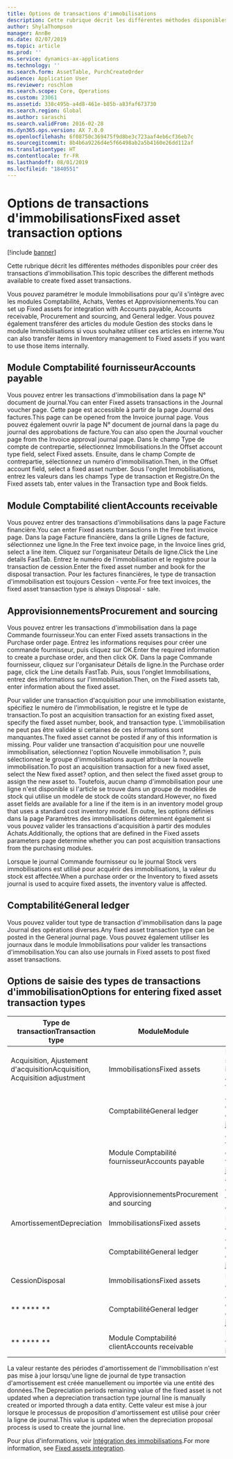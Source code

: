 ```yaml
---
title: Options de transactions d'immobilisations
description: Cette rubrique décrit les différentes méthodes disponibles pour créer des transactions d'immobilisation.
author: ShylaThompson
manager: AnnBe
ms.date: 02/07/2019
ms.topic: article
ms.prod: ''
ms.service: dynamics-ax-applications
ms.technology: ''
ms.search.form: AssetTable, PurchCreateOrder
audience: Application User
ms.reviewer: roschlom
ms.search.scope: Core, Operations
ms.custom: 23061
ms.assetid: 338c495b-a4d8-461e-b85b-a83faf673730
ms.search.region: Global
ms.author: saraschi
ms.search.validFrom: 2016-02-28
ms.dyn365.ops.version: AX 7.0.0
ms.openlocfilehash: 6f08750c369475f9d8be3c723aaf4eb6cf36eb7c
ms.sourcegitcommit: 8b4b6a9226d4e5f66498ab2a5b4160e26dd112af
ms.translationtype: HT
ms.contentlocale: fr-FR
ms.lasthandoff: 08/01/2019
ms.locfileid: "1840551"
---
```

# <a name="fixed-asset-transaction-options"></a><span data-ttu-id="3d1eb-103">Options de transactions d'immobilisations</span><span class="sxs-lookup"><span data-stu-id="3d1eb-103">Fixed asset transaction options</span></span>

[!include [banner](../includes/banner.md)]

<span data-ttu-id="3d1eb-104">Cette rubrique décrit les différentes méthodes disponibles pour créer des transactions d'immobilisation.</span><span class="sxs-lookup"><span data-stu-id="3d1eb-104">This topic describes the different methods available to create fixed asset transactions.</span></span>

<span data-ttu-id="3d1eb-105">Vous pouvez paramétrer le module Immobilisations pour qu'il s'intègre avec les modules Comptabilité, Achats, Ventes et Approvisionnements.</span><span class="sxs-lookup"><span data-stu-id="3d1eb-105">You can set up Fixed assets for integration with Accounts payable, Accounts receivable, Procurement and sourcing, and General ledger.</span></span> <span data-ttu-id="3d1eb-106">Vous pouvez également transférer des articles du module Gestion des stocks dans le module Immobilisations si vous souhaitez utiliser ces articles en interne.</span><span class="sxs-lookup"><span data-stu-id="3d1eb-106">You can also transfer items in Inventory management to Fixed assets if you want to use those items internally.</span></span>

## <a name="accounts-payable"></a><span data-ttu-id="3d1eb-107">Module Comptabilité fournisseur</span><span class="sxs-lookup"><span data-stu-id="3d1eb-107">Accounts payable</span></span>
<span data-ttu-id="3d1eb-108">Vous pouvez entrer les transactions d'immobilisation dans la page N° document de journal.</span><span class="sxs-lookup"><span data-stu-id="3d1eb-108">You can enter Fixed assets transactions in the Journal voucher page.</span></span> <span data-ttu-id="3d1eb-109">Cette page est accessible à partir de la page Journal des factures.</span><span class="sxs-lookup"><span data-stu-id="3d1eb-109">This page can be opened from the Invoice journal page.</span></span> <span data-ttu-id="3d1eb-110">Vous pouvez également ouvrir la page N° document de journal dans la page du journal des approbations de facture.</span><span class="sxs-lookup"><span data-stu-id="3d1eb-110">You can also open the Journal voucher page from the Invoice approval journal page.</span></span> <span data-ttu-id="3d1eb-111">Dans le champ Type de compte de contrepartie, sélectionnez Immobilisations.</span><span class="sxs-lookup"><span data-stu-id="3d1eb-111">In the Offset account type field, select Fixed assets.</span></span> <span data-ttu-id="3d1eb-112">Ensuite, dans le champ Compte de contrepartie, sélectionnez un numéro d'immobilisation.</span><span class="sxs-lookup"><span data-stu-id="3d1eb-112">Then, in the Offset account field, select a fixed asset number.</span></span> <span data-ttu-id="3d1eb-113">Sous l'onglet Immobilisations, entrez les valeurs dans les champs Type de transaction et Registre.</span><span class="sxs-lookup"><span data-stu-id="3d1eb-113">On the Fixed assets tab, enter values in the Transaction type and Book fields.</span></span>

## <a name="accounts-receivable"></a><span data-ttu-id="3d1eb-114">Module Comptabilité client</span><span class="sxs-lookup"><span data-stu-id="3d1eb-114">Accounts receivable</span></span>
<span data-ttu-id="3d1eb-115">Vous pouvez entrer des transactions d'immobilisations dans la page Facture financière.</span><span class="sxs-lookup"><span data-stu-id="3d1eb-115">You can enter Fixed assets transactions in the Free text invoice page.</span></span>  <span data-ttu-id="3d1eb-116">Dans la page Facture financière, dans la grille Lignes de facture, sélectionnez une ligne.</span><span class="sxs-lookup"><span data-stu-id="3d1eb-116">In the Free text invoice page, in the Invoice lines grid, select a line item.</span></span> <span data-ttu-id="3d1eb-117">Cliquez sur l'organisateur Détails de ligne.</span><span class="sxs-lookup"><span data-stu-id="3d1eb-117">Click the Line details FastTab.</span></span> <span data-ttu-id="3d1eb-118">Entrez le numéro de l'immobilisation et le registre pour la transaction de cession.</span><span class="sxs-lookup"><span data-stu-id="3d1eb-118">Enter the fixed asset number and book for the disposal transaction.</span></span> <span data-ttu-id="3d1eb-119">Pour les factures financières, le type de transaction d'immobilisation est toujours Cession - vente.</span><span class="sxs-lookup"><span data-stu-id="3d1eb-119">For free text invoices, the fixed asset transaction type is always Disposal - sale.</span></span>

## <a name="procurement-and-sourcing"></a><span data-ttu-id="3d1eb-120">Approvisionnements</span><span class="sxs-lookup"><span data-stu-id="3d1eb-120">Procurement and sourcing</span></span>
<span data-ttu-id="3d1eb-121">Vous pouvez entrer les transactions d'immobilisation dans la page Commande fournisseur.</span><span class="sxs-lookup"><span data-stu-id="3d1eb-121">You can enter Fixed assets transactions in the Purchase order page.</span></span> <span data-ttu-id="3d1eb-122">Entrez les informations requises pour créer une commande fournisseur, puis cliquez sur OK.</span><span class="sxs-lookup"><span data-stu-id="3d1eb-122">Enter the required information to create a purchase order, and then click OK.</span></span> <span data-ttu-id="3d1eb-123">Dans la page Commande fournisseur, cliquez sur l'organisateur Détails de ligne.</span><span class="sxs-lookup"><span data-stu-id="3d1eb-123">In the Purchase order page, click the Line details FastTab.</span></span> <span data-ttu-id="3d1eb-124">Puis, sous l'onglet Immobilisations, entrez des informations sur l'immobilisation.</span><span class="sxs-lookup"><span data-stu-id="3d1eb-124">Then, on the Fixed assets tab, enter information about the fixed asset.</span></span> 

<span data-ttu-id="3d1eb-125">Pour valider une transaction d'acquisition pour une immobilisation existante, spécifiez le numéro de l'immobilisation, le registre et le type de transaction.</span><span class="sxs-lookup"><span data-stu-id="3d1eb-125">To post an acquisition transaction for an existing fixed asset, specify the fixed asset number, book, and transaction type.</span></span> <span data-ttu-id="3d1eb-126">L'immobilisation ne peut pas être validée si certaines de ces informations sont manquantes.</span><span class="sxs-lookup"><span data-stu-id="3d1eb-126">The fixed asset cannot be posted if any of this information is missing.</span></span> <span data-ttu-id="3d1eb-127">Pour valider une transaction d'acquisition pour une nouvelle immobilisation, sélectionnez l'option Nouvelle immobilisation ?, puis sélectionnez le groupe d'immobilisations auquel attribuer la nouvelle immobilisation.</span><span class="sxs-lookup"><span data-stu-id="3d1eb-127">To post an acquisition transaction for a new fixed asset, select the New fixed asset? option, and then select the fixed asset group to assign the new asset to.</span></span> <span data-ttu-id="3d1eb-128">Toutefois, aucun champ d'immobilisation pour une ligne n'est disponible si l'article se trouve dans un groupe de modèles de stock qui utilise un modèle de stock de coûts standard.</span><span class="sxs-lookup"><span data-stu-id="3d1eb-128">However, no fixed asset fields are available for a line if the item is in an inventory model group that uses a standard cost inventory model.</span></span> <span data-ttu-id="3d1eb-129">En outre, les options définies dans la page Paramètres des immobilisations déterminent également si vous pouvez valider les transactions d'acquisition à partir des modules Achats.</span><span class="sxs-lookup"><span data-stu-id="3d1eb-129">Additionally, the options that are defined in the Fixed assets parameters page determine whether you can post acquisition transactions from the purchasing modules.</span></span> 

<span data-ttu-id="3d1eb-130">Lorsque le journal Commande fournisseur ou le journal Stock vers immobilisations est utilisé pour acquérir des immobilisations, la valeur du stock est affectée.</span><span class="sxs-lookup"><span data-stu-id="3d1eb-130">When a purchase order or the Inventory to fixed assets journal is used to acquire fixed assets, the inventory value is affected.</span></span>

## <a name="general-ledger"></a><span data-ttu-id="3d1eb-131">Comptabilité</span><span class="sxs-lookup"><span data-stu-id="3d1eb-131">General ledger</span></span>
<span data-ttu-id="3d1eb-132">Vous pouvez valider tout type de transaction d'immobilisation dans la page Journal des opérations diverses.</span><span class="sxs-lookup"><span data-stu-id="3d1eb-132">Any fixed asset transaction type can be posted in the General journal page.</span></span> <span data-ttu-id="3d1eb-133">Vous pouvez également utiliser les journaux dans le module Immobilisations pour valider les transactions d'immobilisation.</span><span class="sxs-lookup"><span data-stu-id="3d1eb-133">You can also use journals in Fixed assets to post fixed asset transactions.</span></span>

## <a name="options-for-entering-fixed-asset-transaction-types"></a><span data-ttu-id="3d1eb-134">Options de saisie des types de transactions d'immobilisation</span><span class="sxs-lookup"><span data-stu-id="3d1eb-134">Options for entering fixed asset transaction types</span></span>


| <span data-ttu-id="3d1eb-135">Type de transaction</span><span class="sxs-lookup"><span data-stu-id="3d1eb-135">Transaction type</span></span>                    | <span data-ttu-id="3d1eb-136">Module</span><span class="sxs-lookup"><span data-stu-id="3d1eb-136">Module</span></span>                   | <span data-ttu-id="3d1eb-137">Options</span><span class="sxs-lookup"><span data-stu-id="3d1eb-137">Options</span></span>                                   |
|-------------------------------------|--------------------------|-------------------------------------------|
| <span data-ttu-id="3d1eb-138">Acquisition, Ajustement d'acquisition</span><span class="sxs-lookup"><span data-stu-id="3d1eb-138">Acquisition, Acquisition adjustment</span></span> | <span data-ttu-id="3d1eb-139">Immobilisations</span><span class="sxs-lookup"><span data-stu-id="3d1eb-139">Fixed assets</span></span>             | <span data-ttu-id="3d1eb-140">Immobilisations, stock vers immobilisation</span><span class="sxs-lookup"><span data-stu-id="3d1eb-140">Fixed assets, Inventory to fixed assets</span></span>   |
|                                     | <span data-ttu-id="3d1eb-141">Comptabilité</span><span class="sxs-lookup"><span data-stu-id="3d1eb-141">General ledger</span></span>           | <span data-ttu-id="3d1eb-142">Journal des opérations diverses</span><span class="sxs-lookup"><span data-stu-id="3d1eb-142">General journal</span></span>                           |
|                                     | <span data-ttu-id="3d1eb-143">Module Comptabilité fournisseur</span><span class="sxs-lookup"><span data-stu-id="3d1eb-143">Accounts payable</span></span>         | <span data-ttu-id="3d1eb-144">Journal des factures, journal d'approbation des factures</span><span class="sxs-lookup"><span data-stu-id="3d1eb-144">Invoice journal, Invoice approval journal</span></span> |
|                                     | <span data-ttu-id="3d1eb-145">Approvisionnements</span><span class="sxs-lookup"><span data-stu-id="3d1eb-145">Procurement and sourcing</span></span> | <span data-ttu-id="3d1eb-146">Commande fournisseur</span><span class="sxs-lookup"><span data-stu-id="3d1eb-146">Purchase order</span></span>                            |
| <span data-ttu-id="3d1eb-147">Amortissement</span><span class="sxs-lookup"><span data-stu-id="3d1eb-147">Depreciation</span></span>                        | <span data-ttu-id="3d1eb-148">Immobilisations</span><span class="sxs-lookup"><span data-stu-id="3d1eb-148">Fixed assets</span></span>             | <span data-ttu-id="3d1eb-149">Immobilisations</span><span class="sxs-lookup"><span data-stu-id="3d1eb-149">Fixed assets</span></span>                              |
|                                     | <span data-ttu-id="3d1eb-150">Comptabilité</span><span class="sxs-lookup"><span data-stu-id="3d1eb-150">General ledger</span></span>           | <span data-ttu-id="3d1eb-151">Journal des opérations diverses</span><span class="sxs-lookup"><span data-stu-id="3d1eb-151">General journal</span></span>                           |
| <span data-ttu-id="3d1eb-152">Cession</span><span class="sxs-lookup"><span data-stu-id="3d1eb-152">Disposal</span></span>                            | <span data-ttu-id="3d1eb-153">Immobilisations</span><span class="sxs-lookup"><span data-stu-id="3d1eb-153">Fixed assets</span></span>             | <span data-ttu-id="3d1eb-154">Immobilisations</span><span class="sxs-lookup"><span data-stu-id="3d1eb-154">Fixed assets</span></span>                              |
| <span data-ttu-id="3d1eb-155">\*\* \*\*</span><span class="sxs-lookup"><span data-stu-id="3d1eb-155">\*\* \*\*</span></span>                               | <span data-ttu-id="3d1eb-156">Comptabilité</span><span class="sxs-lookup"><span data-stu-id="3d1eb-156">General ledger</span></span>           | <span data-ttu-id="3d1eb-157">Journal des opérations diverses</span><span class="sxs-lookup"><span data-stu-id="3d1eb-157">General journal</span></span>                           |
| <span data-ttu-id="3d1eb-158">\*\* \*\*</span><span class="sxs-lookup"><span data-stu-id="3d1eb-158">\*\* \*\*</span></span>                               | <span data-ttu-id="3d1eb-159">Module Comptabilité client</span><span class="sxs-lookup"><span data-stu-id="3d1eb-159">Accounts receivable</span></span>      | <span data-ttu-id="3d1eb-160">Facture financière</span><span class="sxs-lookup"><span data-stu-id="3d1eb-160">Free text invoice</span></span>                         |


<span data-ttu-id="3d1eb-161">La valeur restante des périodes d'amortissement de l'immobilisation n'est pas mise à jour lorsqu'une ligne de journal de type transaction d'amortissement est créée manuellement ou importée via une entité des données.</span><span class="sxs-lookup"><span data-stu-id="3d1eb-161">The Depreciation periods remaining value of the fixed asset is not updated when a depreciation transaction type journal line is manually created or imported through a data entity.</span></span> <span data-ttu-id="3d1eb-162">Cette valeur est mise à jour lorsque le processus de proposition d'amortissement est utilisé pour créer la ligne de journal.</span><span class="sxs-lookup"><span data-stu-id="3d1eb-162">This value is updated when the depreciation proposal process is used to create the journal line.</span></span>

<span data-ttu-id="3d1eb-163">Pour plus d'informations, voir [Intégration des immobilisations](fixed-asset-integration.md).</span><span class="sxs-lookup"><span data-stu-id="3d1eb-163">For more information, see [Fixed assets integration](fixed-asset-integration.md).</span></span>
